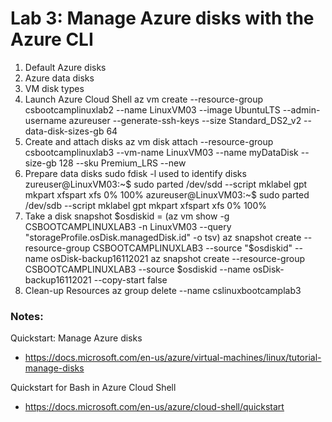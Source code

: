# Lab 3: Manage Azure disks with the Azure CLI

1. Default Azure disks
2. Azure data disks
3. VM disk types
4. Launch Azure Cloud Shell
az vm create --resource-group csbootcamplinuxlab2 --name LinuxVM03 --image UbuntuLTS --admin-username azureuser --generate-ssh-keys --size Standard_DS2_v2 --data-disk-sizes-gb 64
5. Create and attach disks
az vm disk attach --resource-group csbootcamplinuxlab3 --vm-name LinuxVM03 --name myDataDisk --size-gb 128 --sku Premium_LRS --new
6. Prepare data disks
sudo fdisk -l used to identify disks
zureuser@LinuxVM03:~$ sudo parted /dev/sdd --script mklabel gpt mkpart xfspart xfs 0% 100%
azureuser@LinuxVM03:~$ sudo parted /dev/sdb --script mklabel gpt mkpart xfspart xfs 0% 100%
7. Take a disk snapshot
$osdiskid = (az vm show -g CSBOOTCAMPLINUXLAB3 -n LinuxVM03 --query "storageProfile.osDisk.managedDisk.id" -o tsv)
az snapshot create --resource-group CSBOOTCAMPLINUXLAB3 --source "$osdiskid" --name osDisk-backup16112021
az snapshot create --resource-group CSBOOTCAMPLINUXLAB3 --source $osdiskid --name osDisk-backup16112021 --copy-start false
8. Clean-up Resources
az group delete --name cslinuxbootcamplab3


### Notes:

Quickstart: Manage Azure disks
* https://docs.microsoft.com/en-us/azure/virtual-machines/linux/tutorial-manage-disks

Quickstart for Bash in Azure Cloud Shell
* https://docs.microsoft.com/en-us/azure/cloud-shell/quickstart